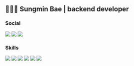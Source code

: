 

## 🙋🏻‍♂️ Sungmin Bae  |  backend developer


### Social
<a href="https://velog.io/@bagt" target="_blank"><img src="https://img.shields.io/badge/Blog-000000?style=flat&logo=velog&logoColor=20C997"/></a>
<a href="https://www.linkedin.com/in/sungmin-bae-390067254" target="_blank"><img src="https://img.shields.io/badge/LinkedIn-0A66C2?style=flat&logo=linkedin&logoColor=white"/></a>
<a href="mailto:iljeo9215@gmail.com" target="_blank"><img src="https://img.shields.io/badge/Gmail-F4F6F8?style=flat&logo=gmail&logoColor=EA4335"/></a>


### Skills

<p>
  <img src="https://img.shields.io/badge/Java-9923F0?style=flat-square&logo=Java&logoColor=white"/>
  <img src="https://img.shields.io/badge/Springboot-6DB33F?style=flat-square&logo=Springboot&logoColor=white">
  <img src="https://img.shields.io/badge/MySQL-4479A1?style=flat-square&logo=MySQL&logoColor=white">
  <img src="https://img.shields.io/badge/Redis-DC382D?style=flat-square&logo=Redis&logoColor=white">
  <img src="https://img.shields.io/badge/JPA-59666C?style=flat-square&logo=Hibernate&logoColor=white">
  <img src="https://img.shields.io/badge/AWS-%23FF9900.svg?style=flat-square&logo=amazon-AWS&logoColor=white">
</p>







<!--
**sungmingt/sungmingt** is a ✨ _special_ ✨ repository because its `README.md` (this file) appears on your GitHub profile.

Here are some ideas to get you started:

- 🔭 I’m currently working on ...
- 🌱 I’m currently learning ...
- 👯 I’m looking to collaborate on ...
- 🤔 I’m looking for help with ...
- 💬 Ask me about ...
- 📫 How to reach me: ...
- 😄 Pronouns: ...
- ⚡ Fun fact: ...

<a href="mailto:iljeo9215@gmail.com" target="_blank"><img src="https://img.shields.io/badge/iljeo9215@gmail.com-F2F3F4?style=flat-square&logo=Gmail&logoColor=red"/></a>
[![iljeo9215@gmail.com - Gmail](https://img.shields.io/static/v1?label=Gmail&message=iljeo9215@gmail.com&color=E16259&style=flat)](https://eastern-starflower-6ac.notion.site/203ddcc7f3d74e4e819acac3627d9e26) 


![header](https://capsule-render.vercel.app/api?type=soft&color=CCF9D0&height=50&section=header&animation=twinkling)


![header](https://capsule-render.vercel.app/api?type=waving&color=CCF9D0&height=100&section=header&fontSize=70)

-->

